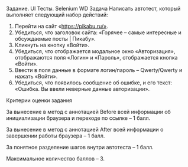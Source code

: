 Задание. UI Тесты. Selenium WD
Задача
Написать автотест, который выполняет следующий набор действий:

1. Перейти на сайт «https://pikabu.ru/».
2. Убедиться, что заголовок сайта: «Горячее – самые интересные и обсуждаемые посты | Пикабу».
3. Кликнуть на кнопку «Войти».
4. Убедиться, что отображается модальное окно «Авторизация», отображаются поля «Логин» и «Пароль», отображается кнопка «Войти».
5. Ввести в поля данные в формате логин/пароль – Qwerty/Qwerty и нажать «Войти».
6. Убедиться, что появилось сообщение об ошибке, и его текст: «Ошибка. Вы ввели неверные данные авторизации».

Критерии оценки задания

За вынесение в метод с аннотацией Before всей информации об инициализации браузера и переходе по ссылке – 1 балл.

За вынесение в метод с аннотацией After всей информации о завершении работы браузера – 1 балл.

За понятное разделение шагов внутри автотеста – 1 балл.

Максимальное количество баллов – 3.